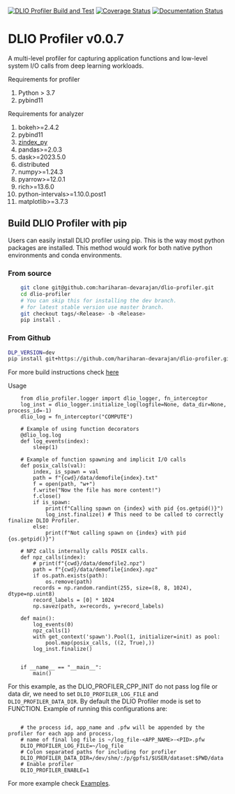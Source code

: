 [![DLIO Profiler Build and Test](https://github.com/hariharan-devarajan/dlio-profiler/actions/workflows/ci.yml/badge.svg)](https://github.com/hariharan-devarajan/dlio-profiler/actions/workflows/ci.yml)
[![Coverage Status](https://coveralls.io/repos/github/hariharan-devarajan/dlio-profiler/badge.svg?branch=feature/apis)](https://coveralls.io/github/hariharan-devarajan/dlio-profiler?branch=dev)
[![Documentation Status](https://readthedocs.org/projects/dlio-profiler/badge/?version=latest)](https://dlio-profiler.readthedocs.io/en/latest/?badge=latest)

# DLIO Profiler v0.0.7
A multi-level profiler for capturing application functions and low-level system I/O calls from deep learning workloads.

Requirements for profiler
1. Python > 3.7
2. pybind11


Requirements for analyzer
1. bokeh>=2.4.2
2. pybind11
3. [zindex_py](https://github.com/hariharan-devarajan/zindex.git)
4. pandas>=2.0.3
5. dask>=2023.5.0
6. distributed
7. numpy>=1.24.3
8. pyarrow>=12.0.1
9. rich>=13.6.0
10. python-intervals>=1.10.0.post1
11. matplotlib>=3.7.3

## Build DLIO Profiler with pip

Users can easily install DLIO profiler using pip. This is the way most python packages are installed.
This method would work for both native python environments and conda environments.

### From source

```bash
    git clone git@github.com:hariharan-devarajan/dlio-profiler.git
    cd dlio-profiler
    # You can skip this for installing the dev branch.
    # for latest stable version use master branch.
    git checkout tags/<Release> -b <Release>
    pip install .
```

### From Github

```bash
DLP_VERSION=dev
pip install git+https://github.com/hariharan-devarajan/dlio-profiler.git@${DLP_VERSION}
```

For more build instructions check [here](https://dlio-profiler.readthedocs.io/en/latest/build.html)

Usage

```
    from dlio_profiler.logger import dlio_logger, fn_interceptor
    log_inst = dlio_logger.initialize_log(logfile=None, data_dir=None, process_id=-1)
    dlio_log = fn_interceptor("COMPUTE")

    # Example of using function decorators
    @dlio_log.log
    def log_events(index):
        sleep(1)

    # Example of function spawning and implicit I/O calls
    def posix_calls(val):
        index, is_spawn = val
        path = f"{cwd}/data/demofile{index}.txt"
        f = open(path, "w+")
        f.write("Now the file has more content!")
        f.close()
        if is_spawn:
            print(f"Calling spawn on {index} with pid {os.getpid()}")
            log_inst.finalize() # This need to be called to correctly finalize DLIO Profiler.
        else:
            print(f"Not calling spawn on {index} with pid {os.getpid()}")

    # NPZ calls internally calls POSIX calls.
    def npz_calls(index):
        # print(f"{cwd}/data/demofile2.npz")
        path = f"{cwd}/data/demofile{index}.npz"
        if os.path.exists(path):
            os.remove(path)
        records = np.random.randint(255, size=(8, 8, 1024), dtype=np.uint8)
        record_labels = [0] * 1024
        np.savez(path, x=records, y=record_labels)

    def main():
        log_events(0)
        npz_calls(1)
        with get_context('spawn').Pool(1, initializer=init) as pool:
            pool.map(posix_calls, ((2, True),))
        log_inst.finalize()


    if __name__ == "__main__":
        main()

```

For this example, as the DLIO_PROFILER_CPP_INIT do not pass log file or data dir, we need to set ``DLIO_PROFILER_LOG_FILE`` and ``DLIO_PROFILER_DATA_DIR``.
By default the DLIO Profiler mode is set to FUNCTION.
Example of running this configurations are:

```

    # the process id, app_name and .pfw will be appended by the profiler for each app and process.
    # name of final log file is ~/log_file-<APP_NAME>-<PID>.pfw
    DLIO_PROFILER_LOG_FILE=~/log_file
    # Colon separated paths for including for profiler
    DLIO_PROFILER_DATA_DIR=/dev/shm/:/p/gpfs1/$USER/dataset:$PWD/data
    # Enable profiler
    DLIO_PROFILER_ENABLE=1
```

For more example check [Examples](https://dlio-profiler.readthedocs.io/en/latest/examples.html).

